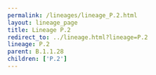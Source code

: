 ```yaml
---
permalink: /lineages/lineage_P.2.html
layout: lineage_page
title: Lineage P.2
redirect_to: ../lineage.html?lineage=P.2
lineage: P.2
parent: B.1.1.28
children: ['P.2']
---
```

